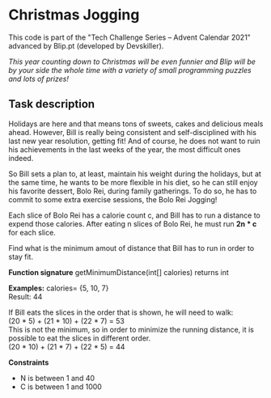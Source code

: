 # Christmas Jogging
This code is part of the "Tech Challenge Series – Advent Calendar 2021" advanced by Blip.pt (developed by Devskiller).

*This year counting down to Christmas will be even funnier and Blip will be by your side the whole time with a variety of small programming puzzles and lots of prizes!*

## Task description
Holidays are here and that means tons of sweets, cakes and delicious meals ahead. However, Bill is really being consistent and self-disciplined with his last new year resolution, getting fit! And of course, he does not want to ruin his achievements in the last weeks of the year, the most difficult ones indeed.  

So Bill sets a plan to, at least, maintain his weight during the holidays, but at the same time, he wants to be more flexible in his diet, so he can still enjoy his favorite dessert, Bolo Rei, during family gatherings. To do so, he has to commit to some extra exercise sessions, the Bolo Rei Jogging!  

Each slice of Bolo Rei has a calorie count c, and Bill has to run a distance to expend those calories. After eating n slices of Bolo Rei, he must run **2n * c** for each slice.  

Find what is the minimum amout of distance that Bill has to run in order to stay fit.  

**Function signature**
getMinimumDistance(int[] calories) returns int  

**Examples:**
calories= {5, 10, 7}  
Result: 44  

If Bill eats the slices in the order that is shown, he will need to walk:  
(20 * 5) + (21 * 10) + (22 * 7) = 53  
This is not the minimum, so in order to minimize the running distance, it is possible to eat the slices in different order.  
(20 * 10) + (21 * 7) + (22 * 5) = 44  
  
**Constraints**
- N is between 1 and 40  
- C is between 1 and 1000  
